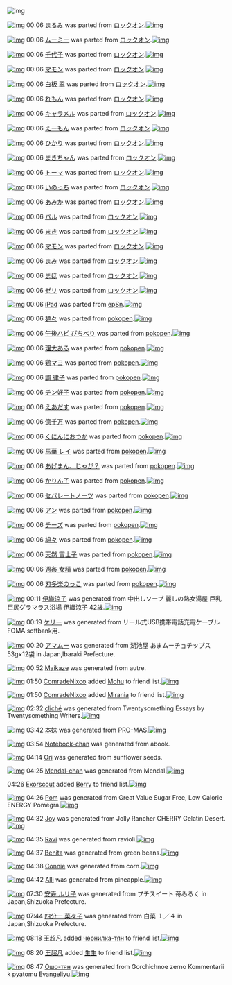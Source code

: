 ![img](http://gdrive-cdn.herokuapp.com/537b65a5bc09f0000721dda7/512px-barcode.png)

[![img](http://www.deviantsart.com/11eoe42.png)](http://www.barcodekanojo.com/kanojo/2361825/%E3%81%BE%E3%82%8B%E3%81%BF) 00:06 [まるみ](http://www.barcodekanojo.com/kanojo/2361825/%E3%81%BE%E3%82%8B%E3%81%BF) was parted from [ロックオン](http://www.barcodekanojo.com/kanojo/2361825/%E3%81%BE%E3%82%8B%E3%81%BF).[![img](http://www.deviantsart.com/2musf1g.jpeg)](http://www.barcodekanojo.com/user/241643/%E3%83%AD%E3%83%83%E3%82%AF%E3%82%AA%E3%83%B3) 

[![img](http://www.deviantsart.com/20bvrif.png)](http://www.barcodekanojo.com/kanojo/2612745/%E3%83%A0%E3%83%BC%E3%83%9F%E3%83%BC) 00:06 [ムーミー](http://www.barcodekanojo.com/kanojo/2612745/%E3%83%A0%E3%83%BC%E3%83%9F%E3%83%BC) was parted from [ロックオン](http://www.barcodekanojo.com/kanojo/2612745/%E3%83%A0%E3%83%BC%E3%83%9F%E3%83%BC).[![img](http://www.deviantsart.com/2musf1g.jpeg)](http://www.barcodekanojo.com/user/241643/%E3%83%AD%E3%83%83%E3%82%AF%E3%82%AA%E3%83%B3) 

[![img](http://www.deviantsart.com/26cumqe.png)](http://www.barcodekanojo.com/kanojo/2637072/%E5%8D%83%E4%BB%A3%E5%AD%90) 00:06 [千代子](http://www.barcodekanojo.com/kanojo/2637072/%E5%8D%83%E4%BB%A3%E5%AD%90) was parted from [ロックオン](http://www.barcodekanojo.com/kanojo/2637072/%E5%8D%83%E4%BB%A3%E5%AD%90).[![img](http://www.deviantsart.com/2musf1g.jpeg)](http://www.barcodekanojo.com/user/241643/%E3%83%AD%E3%83%83%E3%82%AF%E3%82%AA%E3%83%B3) 

[![img](http://www.deviantsart.com/1an0rq6.png)](http://www.barcodekanojo.com/kanojo/2683344/%E3%83%9E%E3%83%A2%E3%83%B3) 00:06 [マモン](http://www.barcodekanojo.com/kanojo/2683344/%E3%83%9E%E3%83%A2%E3%83%B3) was parted from [ロックオン](http://www.barcodekanojo.com/kanojo/2683344/%E3%83%9E%E3%83%A2%E3%83%B3).[![img](http://www.deviantsart.com/2musf1g.jpeg)](http://www.barcodekanojo.com/user/241643/%E3%83%AD%E3%83%83%E3%82%AF%E3%82%AA%E3%83%B3) 

[![img](http://www.deviantsart.com/1kr494d.png)](http://www.barcodekanojo.com/kanojo/789670/%E7%99%BD%E6%9D%BF%20%E7%BF%A0) 00:06 [白板 翠](http://www.barcodekanojo.com/kanojo/789670/%E7%99%BD%E6%9D%BF%20%E7%BF%A0) was parted from [ロックオン](http://www.barcodekanojo.com/kanojo/789670/%E7%99%BD%E6%9D%BF%20%E7%BF%A0).[![img](http://www.deviantsart.com/2musf1g.jpeg)](http://www.barcodekanojo.com/user/241643/%E3%83%AD%E3%83%83%E3%82%AF%E3%82%AA%E3%83%B3) 

[![img](http://www.deviantsart.com/haujg6.png)](http://www.barcodekanojo.com/kanojo/304493/%E3%82%8C%E3%82%82%E3%82%93) 00:06 [れもん](http://www.barcodekanojo.com/kanojo/304493/%E3%82%8C%E3%82%82%E3%82%93) was parted from [ロックオン](http://www.barcodekanojo.com/kanojo/304493/%E3%82%8C%E3%82%82%E3%82%93).[![img](http://www.deviantsart.com/2musf1g.jpeg)](http://www.barcodekanojo.com/user/241643/%E3%83%AD%E3%83%83%E3%82%AF%E3%82%AA%E3%83%B3) 

[![img](http://www.deviantsart.com/1uc2srg.png)](http://www.barcodekanojo.com/kanojo/827468/%E3%82%AD%E3%83%A3%E3%83%A9%E3%83%A1%E3%83%AB) 00:06 [キャラメル](http://www.barcodekanojo.com/kanojo/827468/%E3%82%AD%E3%83%A3%E3%83%A9%E3%83%A1%E3%83%AB) was parted from [ロックオン](http://www.barcodekanojo.com/kanojo/827468/%E3%82%AD%E3%83%A3%E3%83%A9%E3%83%A1%E3%83%AB).[![img](http://www.deviantsart.com/2musf1g.jpeg)](http://www.barcodekanojo.com/user/241643/%E3%83%AD%E3%83%83%E3%82%AF%E3%82%AA%E3%83%B3) 

[![img](http://www.deviantsart.com/96ud22.png)](http://www.barcodekanojo.com/kanojo/59017/%E3%81%88%E3%83%BC%E3%82%82%E3%82%93) 00:06 [えーもん](http://www.barcodekanojo.com/kanojo/59017/%E3%81%88%E3%83%BC%E3%82%82%E3%82%93) was parted from [ロックオン](http://www.barcodekanojo.com/kanojo/59017/%E3%81%88%E3%83%BC%E3%82%82%E3%82%93).[![img](http://www.deviantsart.com/2musf1g.jpeg)](http://www.barcodekanojo.com/user/241643/%E3%83%AD%E3%83%83%E3%82%AF%E3%82%AA%E3%83%B3) 

[![img](http://www.deviantsart.com/1q7egdi.png)](http://www.barcodekanojo.com/kanojo/510108/%E3%81%B2%E3%81%8B%E3%82%8A) 00:06 [ひかり](http://www.barcodekanojo.com/kanojo/510108/%E3%81%B2%E3%81%8B%E3%82%8A) was parted from [ロックオン](http://www.barcodekanojo.com/kanojo/510108/%E3%81%B2%E3%81%8B%E3%82%8A).[![img](http://www.deviantsart.com/2musf1g.jpeg)](http://www.barcodekanojo.com/user/241643/%E3%83%AD%E3%83%83%E3%82%AF%E3%82%AA%E3%83%B3) 

[![img](http://www.deviantsart.com/29i37n1.png)](http://www.barcodekanojo.com/kanojo/1606764/%E3%81%BE%E3%81%8D%E3%81%A1%E3%82%83%E3%82%93) 00:06 [まきちゃん](http://www.barcodekanojo.com/kanojo/1606764/%E3%81%BE%E3%81%8D%E3%81%A1%E3%82%83%E3%82%93) was parted from [ロックオン](http://www.barcodekanojo.com/kanojo/1606764/%E3%81%BE%E3%81%8D%E3%81%A1%E3%82%83%E3%82%93).[![img](http://www.deviantsart.com/2musf1g.jpeg)](http://www.barcodekanojo.com/user/241643/%E3%83%AD%E3%83%83%E3%82%AF%E3%82%AA%E3%83%B3) 

[![img](http://www.deviantsart.com/2t3aepj.png)](http://www.barcodekanojo.com/kanojo/1596481/%E3%83%88%E3%83%BC%E3%83%9E) 00:06 [トーマ](http://www.barcodekanojo.com/kanojo/1596481/%E3%83%88%E3%83%BC%E3%83%9E) was parted from [ロックオン](http://www.barcodekanojo.com/kanojo/1596481/%E3%83%88%E3%83%BC%E3%83%9E).[![img](http://www.deviantsart.com/2musf1g.jpeg)](http://www.barcodekanojo.com/user/241643/%E3%83%AD%E3%83%83%E3%82%AF%E3%82%AA%E3%83%B3) 

[![img](http://www.deviantsart.com/264l0ef.png)](http://www.barcodekanojo.com/kanojo/1101898/%E3%81%84%E3%81%AE%E3%81%A3%E3%81%A1) 00:06 [いのっち](http://www.barcodekanojo.com/kanojo/1101898/%E3%81%84%E3%81%AE%E3%81%A3%E3%81%A1) was parted from [ロックオン](http://www.barcodekanojo.com/kanojo/1101898/%E3%81%84%E3%81%AE%E3%81%A3%E3%81%A1).[![img](http://www.deviantsart.com/2musf1g.jpeg)](http://www.barcodekanojo.com/user/241643/%E3%83%AD%E3%83%83%E3%82%AF%E3%82%AA%E3%83%B3) 

[![img](http://www.deviantsart.com/tq1o6v.png)](http://www.barcodekanojo.com/kanojo/2683348/%E3%81%82%E3%81%BF%E3%81%8B) 00:06 [あみか](http://www.barcodekanojo.com/kanojo/2683348/%E3%81%82%E3%81%BF%E3%81%8B) was parted from [ロックオン](http://www.barcodekanojo.com/kanojo/2683348/%E3%81%82%E3%81%BF%E3%81%8B).[![img](http://www.deviantsart.com/2musf1g.jpeg)](http://www.barcodekanojo.com/user/241643/%E3%83%AD%E3%83%83%E3%82%AF%E3%82%AA%E3%83%B3) 

[![img](http://www.deviantsart.com/34orr6m.png)](http://www.barcodekanojo.com/kanojo/2664978/%E3%83%91%E3%83%AB) 00:06 [パル](http://www.barcodekanojo.com/kanojo/2664978/%E3%83%91%E3%83%AB) was parted from [ロックオン](http://www.barcodekanojo.com/kanojo/2664978/%E3%83%91%E3%83%AB).[![img](http://www.deviantsart.com/2musf1g.jpeg)](http://www.barcodekanojo.com/user/241643/%E3%83%AD%E3%83%83%E3%82%AF%E3%82%AA%E3%83%B3) 

[![img](http://www.deviantsart.com/3o7m38h.png)](http://www.barcodekanojo.com/kanojo/2868128/%E3%81%BE%E3%81%8D) 00:06 [まき](http://www.barcodekanojo.com/kanojo/2868128/%E3%81%BE%E3%81%8D) was parted from [ロックオン](http://www.barcodekanojo.com/kanojo/2868128/%E3%81%BE%E3%81%8D).[![img](http://www.deviantsart.com/2musf1g.jpeg)](http://www.barcodekanojo.com/user/241643/%E3%83%AD%E3%83%83%E3%82%AF%E3%82%AA%E3%83%B3) 

[![img](http://www.deviantsart.com/2pcmrv9.png)](http://www.barcodekanojo.com/kanojo/2366383/%E3%83%9E%E3%83%A2%E3%83%B3) 00:06 [マモン](http://www.barcodekanojo.com/kanojo/2366383/%E3%83%9E%E3%83%A2%E3%83%B3) was parted from [ロックオン](http://www.barcodekanojo.com/kanojo/2366383/%E3%83%9E%E3%83%A2%E3%83%B3).[![img](http://www.deviantsart.com/2musf1g.jpeg)](http://www.barcodekanojo.com/user/241643/%E3%83%AD%E3%83%83%E3%82%AF%E3%82%AA%E3%83%B3) 

[![img](http://www.deviantsart.com/sv46hc.png)](http://www.barcodekanojo.com/kanojo/2378977/%E3%81%BE%E3%81%BF) 00:06 [まみ](http://www.barcodekanojo.com/kanojo/2378977/%E3%81%BE%E3%81%BF) was parted from [ロックオン](http://www.barcodekanojo.com/kanojo/2378977/%E3%81%BE%E3%81%BF).[![img](http://www.deviantsart.com/2musf1g.jpeg)](http://www.barcodekanojo.com/user/241643/%E3%83%AD%E3%83%83%E3%82%AF%E3%82%AA%E3%83%B3) 

[![img](http://www.deviantsart.com/28jmsi5.png)](http://www.barcodekanojo.com/kanojo/2372309/%E3%81%BE%E3%81%BB) 00:06 [まほ](http://www.barcodekanojo.com/kanojo/2372309/%E3%81%BE%E3%81%BB) was parted from [ロックオン](http://www.barcodekanojo.com/kanojo/2372309/%E3%81%BE%E3%81%BB).[![img](http://www.deviantsart.com/2musf1g.jpeg)](http://www.barcodekanojo.com/user/241643/%E3%83%AD%E3%83%83%E3%82%AF%E3%82%AA%E3%83%B3) 

[![img](http://www.deviantsart.com/2r86pjp.png)](http://www.barcodekanojo.com/kanojo/1036394/%E3%82%BC%E3%83%AA) 00:06 [ゼリ](http://www.barcodekanojo.com/kanojo/1036394/%E3%82%BC%E3%83%AA) was parted from [ロックオン](http://www.barcodekanojo.com/kanojo/1036394/%E3%82%BC%E3%83%AA).[![img](http://www.deviantsart.com/2musf1g.jpeg)](http://www.barcodekanojo.com/user/241643/%E3%83%AD%E3%83%83%E3%82%AF%E3%82%AA%E3%83%B3) 

[![img](http://www.deviantsart.com/32kaap8.png)](http://www.barcodekanojo.com/kanojo/3174981/iPad) 00:06 [iPad](http://www.barcodekanojo.com/kanojo/3174981/iPad) was parted from [epSn](http://www.barcodekanojo.com/kanojo/3174981/iPad).[![img](http://www.deviantsart.com/8uavvb.jpeg)](http://www.barcodekanojo.com/user/20375/epSn) 

[![img](http://www.deviantsart.com/16jdb4m.png)](http://www.barcodekanojo.com/kanojo/3078404/%E9%BA%BA%E3%80%85) 00:06 [麺々](http://www.barcodekanojo.com/kanojo/3078404/%E9%BA%BA%E3%80%85) was parted from [pokopen](http://www.barcodekanojo.com/kanojo/3078404/%E9%BA%BA%E3%80%85).[![img](http://www.deviantsart.com/2q3au5c.jpeg)](http://www.barcodekanojo.com/user/226166/pokopen) 

[![img](http://www.deviantsart.com/qkda0k.png)](http://www.barcodekanojo.com/kanojo/2485546/%E5%8D%88%E5%BE%8C%E3%83%8F%E3%83%94%20%E3%81%B4%E3%81%A1%E3%81%B9%E3%82%8A) 00:06 [午後ハピ ぴちべり](http://www.barcodekanojo.com/kanojo/2485546/%E5%8D%88%E5%BE%8C%E3%83%8F%E3%83%94%20%E3%81%B4%E3%81%A1%E3%81%B9%E3%82%8A) was parted from [pokopen](http://www.barcodekanojo.com/kanojo/2485546/%E5%8D%88%E5%BE%8C%E3%83%8F%E3%83%94%20%E3%81%B4%E3%81%A1%E3%81%B9%E3%82%8A).[![img](http://www.deviantsart.com/2q3au5c.jpeg)](http://www.barcodekanojo.com/user/226166/pokopen) 

[![img](http://www.deviantsart.com/18dre9j.png)](http://www.barcodekanojo.com/kanojo/2320083/%E7%90%86%E5%A4%A7%E3%81%82%E3%82%8B) 00:06 [理大ある](http://www.barcodekanojo.com/kanojo/2320083/%E7%90%86%E5%A4%A7%E3%81%82%E3%82%8B) was parted from [pokopen](http://www.barcodekanojo.com/kanojo/2320083/%E7%90%86%E5%A4%A7%E3%81%82%E3%82%8B).[![img](http://www.deviantsart.com/2q3au5c.jpeg)](http://www.barcodekanojo.com/user/226166/pokopen) 

[![img](http://www.deviantsart.com/2bvj7lv.png)](http://www.barcodekanojo.com/kanojo/2958872/%E9%B6%8F%E3%83%9E%E3%83%A8) 00:06 [鶏マヨ](http://www.barcodekanojo.com/kanojo/2958872/%E9%B6%8F%E3%83%9E%E3%83%A8) was parted from [pokopen](http://www.barcodekanojo.com/kanojo/2958872/%E9%B6%8F%E3%83%9E%E3%83%A8).[![img](http://www.deviantsart.com/2q3au5c.jpeg)](http://www.barcodekanojo.com/user/226166/pokopen) 

[![img](http://www.deviantsart.com/2efq4im.png)](http://www.barcodekanojo.com/kanojo/2738468/%E8%AA%BF%20%E5%BE%8B%E5%AD%90) 00:06 [調 律子](http://www.barcodekanojo.com/kanojo/2738468/%E8%AA%BF%20%E5%BE%8B%E5%AD%90) was parted from [pokopen](http://www.barcodekanojo.com/kanojo/2738468/%E8%AA%BF%20%E5%BE%8B%E5%AD%90).[![img](http://www.deviantsart.com/2q3au5c.jpeg)](http://www.barcodekanojo.com/user/226166/pokopen) 

[![img](http://www.deviantsart.com/1bm7vj4.png)](http://www.barcodekanojo.com/kanojo/2736539/%E3%83%81%E3%83%B3%E5%A5%BD%E5%AD%90) 00:06 [チン好子](http://www.barcodekanojo.com/kanojo/2736539/%E3%83%81%E3%83%B3%E5%A5%BD%E5%AD%90) was parted from [pokopen](http://www.barcodekanojo.com/kanojo/2736539/%E3%83%81%E3%83%B3%E5%A5%BD%E5%AD%90).[![img](http://www.deviantsart.com/2q3au5c.jpeg)](http://www.barcodekanojo.com/user/226166/pokopen) 

[![img](http://www.deviantsart.com/34ia9a3.png)](http://www.barcodekanojo.com/kanojo/2732647/%E3%81%88%E3%81%82%E3%81%A0%E3%81%99) 00:06 [えあだす](http://www.barcodekanojo.com/kanojo/2732647/%E3%81%88%E3%81%82%E3%81%A0%E3%81%99) was parted from [pokopen](http://www.barcodekanojo.com/kanojo/2732647/%E3%81%88%E3%81%82%E3%81%A0%E3%81%99).[![img](http://www.deviantsart.com/2q3au5c.jpeg)](http://www.barcodekanojo.com/user/226166/pokopen) 

[![img](http://www.deviantsart.com/2moa4tr.png)](http://www.barcodekanojo.com/kanojo/2763381/%E5%84%84%E5%8D%83%E4%B8%87) 00:06 [億千万](http://www.barcodekanojo.com/kanojo/2763381/%E5%84%84%E5%8D%83%E4%B8%87) was parted from [pokopen](http://www.barcodekanojo.com/kanojo/2763381/%E5%84%84%E5%8D%83%E4%B8%87).[![img](http://www.deviantsart.com/2q3au5c.jpeg)](http://www.barcodekanojo.com/user/226166/pokopen) 

[![img](http://www.deviantsart.com/1s2caqr.png)](http://www.barcodekanojo.com/kanojo/2763200/%E3%81%8F%E3%81%AB%E3%82%93%E3%81%AB%E3%81%8A%E3%81%A4%E3%81%8B) 00:06 [くにんにおつか](http://www.barcodekanojo.com/kanojo/2763200/%E3%81%8F%E3%81%AB%E3%82%93%E3%81%AB%E3%81%8A%E3%81%A4%E3%81%8B) was parted from [pokopen](http://www.barcodekanojo.com/kanojo/2763200/%E3%81%8F%E3%81%AB%E3%82%93%E3%81%AB%E3%81%8A%E3%81%A4%E3%81%8B).[![img](http://www.deviantsart.com/2q3au5c.jpeg)](http://www.barcodekanojo.com/user/226166/pokopen) 

[![img](http://www.deviantsart.com/vdfl1k.png)](http://www.barcodekanojo.com/kanojo/2763353/%E9%A6%AC%E8%8F%AF%20%E3%83%AC%E3%82%A4) 00:06 [馬華 レイ](http://www.barcodekanojo.com/kanojo/2763353/%E9%A6%AC%E8%8F%AF%20%E3%83%AC%E3%82%A4) was parted from [pokopen](http://www.barcodekanojo.com/kanojo/2763353/%E9%A6%AC%E8%8F%AF%20%E3%83%AC%E3%82%A4).[![img](http://www.deviantsart.com/2q3au5c.jpeg)](http://www.barcodekanojo.com/user/226166/pokopen) 

[![img](http://www.deviantsart.com/15j4mrf.png)](http://www.barcodekanojo.com/kanojo/2727123/%E3%81%82%E3%81%92%E3%81%BE%E3%82%93%E3%80%81%E3%81%98%E3%82%83%E3%81%8C%EF%BC%9F) 00:06 [あげまん、じゃが？](http://www.barcodekanojo.com/kanojo/2727123/%E3%81%82%E3%81%92%E3%81%BE%E3%82%93%E3%80%81%E3%81%98%E3%82%83%E3%81%8C%EF%BC%9F) was parted from [pokopen](http://www.barcodekanojo.com/kanojo/2727123/%E3%81%82%E3%81%92%E3%81%BE%E3%82%93%E3%80%81%E3%81%98%E3%82%83%E3%81%8C%EF%BC%9F).[![img](http://www.deviantsart.com/2q3au5c.jpeg)](http://www.barcodekanojo.com/user/226166/pokopen) 

[![img](http://www.deviantsart.com/36ff6dp.png)](http://www.barcodekanojo.com/kanojo/2732531/%E3%81%8B%E3%82%8A%E3%82%93%E5%AD%90) 00:06 [かりん子](http://www.barcodekanojo.com/kanojo/2732531/%E3%81%8B%E3%82%8A%E3%82%93%E5%AD%90) was parted from [pokopen](http://www.barcodekanojo.com/kanojo/2732531/%E3%81%8B%E3%82%8A%E3%82%93%E5%AD%90).[![img](http://www.deviantsart.com/2q3au5c.jpeg)](http://www.barcodekanojo.com/user/226166/pokopen) 

[![img](http://www.deviantsart.com/1n9m66i.png)](http://www.barcodekanojo.com/kanojo/2480361/%E3%82%BB%E3%83%91%E3%83%AC%E3%83%BC%E3%83%88%E3%83%8E%E3%83%BC%E3%83%84) 00:06 [セパレートノーツ](http://www.barcodekanojo.com/kanojo/2480361/%E3%82%BB%E3%83%91%E3%83%AC%E3%83%BC%E3%83%88%E3%83%8E%E3%83%BC%E3%83%84) was parted from [pokopen](http://www.barcodekanojo.com/kanojo/2480361/%E3%82%BB%E3%83%91%E3%83%AC%E3%83%BC%E3%83%88%E3%83%8E%E3%83%BC%E3%83%84).[![img](http://www.deviantsart.com/2q3au5c.jpeg)](http://www.barcodekanojo.com/user/226166/pokopen) 

[![img](http://www.deviantsart.com/5ptb11.png)](http://www.barcodekanojo.com/kanojo/2315904/%E3%82%A2%E3%83%B3) 00:06 [アン](http://www.barcodekanojo.com/kanojo/2315904/%E3%82%A2%E3%83%B3) was parted from [pokopen](http://www.barcodekanojo.com/kanojo/2315904/%E3%82%A2%E3%83%B3).[![img](http://www.deviantsart.com/2q3au5c.jpeg)](http://www.barcodekanojo.com/user/226166/pokopen) 

[![img](http://www.deviantsart.com/14ktgvm.png)](http://www.barcodekanojo.com/kanojo/2248220/%E3%83%81%E3%83%BC%E3%82%BA) 00:06 [チーズ](http://www.barcodekanojo.com/kanojo/2248220/%E3%83%81%E3%83%BC%E3%82%BA) was parted from [pokopen](http://www.barcodekanojo.com/kanojo/2248220/%E3%83%81%E3%83%BC%E3%82%BA).[![img](http://www.deviantsart.com/2q3au5c.jpeg)](http://www.barcodekanojo.com/user/226166/pokopen) 

[![img](http://www.deviantsart.com/34rolm0.png)](http://www.barcodekanojo.com/kanojo/3078406/%E7%B6%BF%E3%80%85) 00:06 [綿々](http://www.barcodekanojo.com/kanojo/3078406/%E7%B6%BF%E3%80%85) was parted from [pokopen](http://www.barcodekanojo.com/kanojo/3078406/%E7%B6%BF%E3%80%85).[![img](http://www.deviantsart.com/2q3au5c.jpeg)](http://www.barcodekanojo.com/user/226166/pokopen) 

[![img](http://www.deviantsart.com/vhgtvr.png)](http://www.barcodekanojo.com/kanojo/3081325/%E5%A4%A9%E7%84%B6%20%E5%AF%8C%E5%A3%AB%E5%AD%90) 00:06 [天然 富士子](http://www.barcodekanojo.com/kanojo/3081325/%E5%A4%A9%E7%84%B6%20%E5%AF%8C%E5%A3%AB%E5%AD%90) was parted from [pokopen](http://www.barcodekanojo.com/kanojo/3081325/%E5%A4%A9%E7%84%B6%20%E5%AF%8C%E5%A3%AB%E5%AD%90).[![img](http://www.deviantsart.com/2q3au5c.jpeg)](http://www.barcodekanojo.com/user/226166/pokopen) 

[![img](http://www.deviantsart.com/3h8eidt.png)](http://www.barcodekanojo.com/kanojo/3078414/%E9%80%B1%E5%A7%A6%20%E5%A5%B3%E7%B2%BE) 00:06 [週姦 女精](http://www.barcodekanojo.com/kanojo/3078414/%E9%80%B1%E5%A7%A6%20%E5%A5%B3%E7%B2%BE) was parted from [pokopen](http://www.barcodekanojo.com/kanojo/3078414/%E9%80%B1%E5%A7%A6%20%E5%A5%B3%E7%B2%BE).[![img](http://www.deviantsart.com/2q3au5c.jpeg)](http://www.barcodekanojo.com/user/226166/pokopen) 

[![img](http://www.deviantsart.com/ivircl.png)](http://www.barcodekanojo.com/kanojo/3082249/%E5%88%83%E5%A4%9A%E6%A5%BD%E3%81%AE%E3%81%A3%E3%81%93) 00:06 [刃多楽のっこ](http://www.barcodekanojo.com/kanojo/3082249/%E5%88%83%E5%A4%9A%E6%A5%BD%E3%81%AE%E3%81%A3%E3%81%93) was parted from [pokopen](http://www.barcodekanojo.com/kanojo/3082249/%E5%88%83%E5%A4%9A%E6%A5%BD%E3%81%AE%E3%81%A3%E3%81%93).[![img](http://www.deviantsart.com/2q3au5c.jpeg)](http://www.barcodekanojo.com/user/226166/pokopen) 

[![img](http://www.deviantsart.com/2vv9g62.png)](http://www.barcodekanojo.com/kanojo/3191714/%E4%BC%8A%E7%B9%94%E6%B6%BC%E5%AD%90) 00:11 [伊織涼子](http://www.barcodekanojo.com/kanojo/3191714/%E4%BC%8A%E7%B9%94%E6%B6%BC%E5%AD%90) was generated from 中出しソープ 麗しの熟女湯屋 巨乳巨尻グラマラス浴場 伊織涼子 42歳.[![img](http://www.deviantsart.com/2kiclv7.jpeg)](http://www.barcodekanojo.com/product_images/barcode/6016284/1421334653/%E4%B8%AD%E5%87%BA%E3%81%97%E3%82%BD%E3%83%BC%E3%83%97%20%E9%BA%97%E3%81%97%E3%81%AE%E7%86%9F%E5%A5%B3%E6%B9%AF%E5%B1%8B%20%E5%B7%A8%E4%B9%B3%E5%B7%A8%E5%B0%BB%E3%82%B0%E3%83%A9%E3%83%9E%E3%83%A9%E3%82%B9%E6%B5%B4%E5%A0%B4%20%E4%BC%8A%E7%B9%94%E6%B6%BC%E5%AD%90%2042%E6%AD%B3.jpg) 

[![img](http://www.deviantsart.com/1gp916s.png)](http://www.barcodekanojo.com/kanojo/3191715/%E3%82%B1%E3%83%AA%E3%83%BC) 00:19 [ケリー](http://www.barcodekanojo.com/kanojo/3191715/%E3%82%B1%E3%83%AA%E3%83%BC) was generated from リール式USB携帯電話充電ケーブル FOMA softbank用.

[![img](http://www.deviantsart.com/3ouv31q.png)](http://www.barcodekanojo.com/kanojo/3191716/%E3%82%A2%E3%83%9E%E3%83%A0%E3%83%BC) 00:20 [アマムー](http://www.barcodekanojo.com/kanojo/3191716/%E3%82%A2%E3%83%9E%E3%83%A0%E3%83%BC) was generated from 湖池屋 あまムーチョチップス 53g×12袋 in Japan,Ibaraki Prefecture.

[![img](http://www.deviantsart.com/npvj5s.png)](http://www.barcodekanojo.com/kanojo/3191717/Maikaze) 00:52 [Maikaze](http://www.barcodekanojo.com/kanojo/3191717/Maikaze) was generated from autre.

[![img](http://www.deviantsart.com/p0jog6.jpeg)](http://www.barcodekanojo.com/user/454510/ComradeNixco) 01:50 [ComradeNixco](http://www.barcodekanojo.com/user/454510/ComradeNixco) added [Mohu](http://www.barcodekanojo.com/kanojo/2524329/Mohu) to friend list.[![img](http://www.deviantsart.com/3ij54pp.png)](http://www.barcodekanojo.com/kanojo/2524329/Mohu) 

[![img](http://www.deviantsart.com/p0jog6.jpeg)](http://www.barcodekanojo.com/user/454510/ComradeNixco) 01:50 [ComradeNixco](http://www.barcodekanojo.com/user/454510/ComradeNixco) added [Mirania](http://www.barcodekanojo.com/kanojo/2511310/Mirania) to friend list.[![img](http://www.deviantsart.com/jbhja0.png)](http://www.barcodekanojo.com/kanojo/2511310/Mirania) 

[![img](http://www.deviantsart.com/1b2ajs4.png)](http://www.barcodekanojo.com/kanojo/3191718/clich%C3%A9) 02:32 [cliché](http://www.barcodekanojo.com/kanojo/3191718/clich%C3%A9) was generated from Twentysomething Essays by Twentysomething Writers.[![img](http://www.deviantsart.com/aeo55f.jpeg)](http://www.barcodekanojo.com/product_images/barcode/6016290/1421343085/Twentysomething%20Essays%20by%20Twentysomething%20Writers.jpg) 

[![img](http://www.deviantsart.com/3nipuor.png)](http://www.barcodekanojo.com/kanojo/3191719/%E6%9C%AC%E5%A6%B9) 03:42 [本妹](http://www.barcodekanojo.com/kanojo/3191719/%E6%9C%AC%E5%A6%B9) was generated from PRO-MAS.[![img](http://www.deviantsart.com/1eff8fi.jpeg)](http://www.barcodekanojo.com/product_images/barcode/6016291/1421347290/PRO-MAS.jpg) 

[![img](http://www.deviantsart.com/rn77cu.png)](http://www.barcodekanojo.com/kanojo/3191720/Notebook-chan) 03:54 [Notebook-chan](http://www.barcodekanojo.com/kanojo/3191720/Notebook-chan) was generated from abook.

[![img](http://www.deviantsart.com/10pdvm1.png)](http://www.barcodekanojo.com/kanojo/3191721/Ori) 04:14 [Ori](http://www.barcodekanojo.com/kanojo/3191721/Ori) was generated from sunflower seeds.

[![img](http://www.deviantsart.com/i25dod.png)](http://www.barcodekanojo.com/kanojo/3191722/Mendal-chan) 04:25 [Mendal-chan](http://www.barcodekanojo.com/kanojo/3191722/Mendal-chan) was generated from Mendal.[![img](http://www.deviantsart.com/3ccm2oe.jpeg)](http://www.barcodekanojo.com/product_images/barcode/6016294/1421349858/50x50xMendal.jpg,qw=88,ah=88.pagespeed.ic.lfa3Flhky7.jpg) 

04:26 [Exorscout](http://www.barcodekanojo.com/user/442116/Exorscout) added [Berry](http://www.barcodekanojo.com/kanojo/2540670/Berry) to friend list.[![img](http://www.deviantsart.com/1ll05ea.png)](http://www.barcodekanojo.com/kanojo/2540670/Berry) 

[![img](http://www.deviantsart.com/33c98pf.png)](http://www.barcodekanojo.com/kanojo/3191723/Pom) 04:26 [Pom](http://www.barcodekanojo.com/kanojo/3191723/Pom) was generated from Great Value Sugar Free, Low Calorie ENERGY Pomegra.[![img](http://www.deviantsart.com/16ghb6v.jpeg)](http://www.barcodekanojo.com/product_images/barcode/6016296/1421350015/Great%20Value%20Sugar%20Free%2C%20Low%20Calorie%20ENERGY%20Pomegra.jpg) 

[![img](http://www.deviantsart.com/ofsen2.png)](http://www.barcodekanojo.com/kanojo/3191724/Joy) 04:32 [Joy](http://www.barcodekanojo.com/kanojo/3191724/Joy) was generated from Jolly Rancher CHERRY Gelatin Desert.[![img](http://www.deviantsart.com/f36862.jpeg)](http://www.barcodekanojo.com/product_images/barcode/6016297/1421350286/Jolly%20Rancher%20CHERRY%20Gelatin%20Desert.jpg) 

[![img](http://www.deviantsart.com/2c8d57i.png)](http://www.barcodekanojo.com/kanojo/3191725/Ravi) 04:35 [Ravi](http://www.barcodekanojo.com/kanojo/3191725/Ravi) was generated from ravioli.[![img](http://www.deviantsart.com/u1k9fi.jpeg)](http://www.barcodekanojo.com/product_images/barcode/6016298/1421350478/50x50xravioli.jpg,qw=88,ah=88.pagespeed.ic.kHU50KONpe.jpg) 

[![img](http://www.deviantsart.com/16khlmk.png)](http://www.barcodekanojo.com/kanojo/3191726/Benita) 04:37 [Benita](http://www.barcodekanojo.com/kanojo/3191726/Benita) was generated from green beans.[![img](http://www.deviantsart.com/2gknrmk.jpeg)](http://www.barcodekanojo.com/product_images/barcode/6016299/1421350608/green%20beans.jpg) 

[![img](http://www.deviantsart.com/m559u7.png)](http://www.barcodekanojo.com/kanojo/3191727/Connie) 04:38 [Connie](http://www.barcodekanojo.com/kanojo/3191727/Connie) was generated from corn.[![img](http://www.deviantsart.com/uc3nb.jpeg)](http://www.barcodekanojo.com/product_images/barcode/6016300/1421350692/corn.jpg) 

[![img](http://www.deviantsart.com/jc2nvu.png)](http://www.barcodekanojo.com/kanojo/3191728/Alli) 04:42 [Alli](http://www.barcodekanojo.com/kanojo/3191728/Alli) was generated from pineapple.[![img](http://www.deviantsart.com/1u8j3hg.jpeg)](http://www.barcodekanojo.com/product_images/barcode/6016301/1421350871/50x50xpineapple.jpg,qw=88,ah=88.pagespeed.ic.akaTkV7SJg.jpg) 

[![img](http://www.deviantsart.com/2optq0b.png)](http://www.barcodekanojo.com/kanojo/3191729/%E5%AE%89%E5%AF%BF%20%E3%83%AB%E3%83%AA%E5%AD%90) 07:30 [安寿 ルリ子](http://www.barcodekanojo.com/kanojo/3191729/%E5%AE%89%E5%AF%BF%20%E3%83%AB%E3%83%AA%E5%AD%90) was generated from プチスイート 苺みるく in Japan,Shizuoka Prefecture.

[![img](http://www.deviantsart.com/2lhoih5.png)](http://www.barcodekanojo.com/kanojo/3191730/%E5%9B%9B%E5%88%86%E4%B8%80%20%E8%8F%9C%E3%80%85%E5%AD%90) 07:44 [四分一 菜々子](http://www.barcodekanojo.com/kanojo/3191730/%E5%9B%9B%E5%88%86%E4%B8%80%20%E8%8F%9C%E3%80%85%E5%AD%90) was generated from 白菜 １／４ in Japan,Shizuoka Prefecture.

[![img](http://www.deviantsart.com/1opmtjs.jpeg)](http://www.barcodekanojo.com/user/499721/%E7%8E%8B%E8%B6%85%E5%87%A1) 08:18 [王超凡](http://www.barcodekanojo.com/user/499721/%E7%8E%8B%E8%B6%85%E5%87%A1) added [чернилка-тян](http://www.barcodekanojo.com/kanojo/2731189/%D1%87%D0%B5%D1%80%D0%BD%D0%B8%D0%BB%D0%BA%D0%B0-%D1%82%D1%8F%D0%BD) to friend list.[![img](http://www.deviantsart.com/1vrh8lp.png)](http://www.barcodekanojo.com/kanojo/2731189/%D1%87%D0%B5%D1%80%D0%BD%D0%B8%D0%BB%D0%BA%D0%B0-%D1%82%D1%8F%D0%BD) 

[![img](http://www.deviantsart.com/1opmtjs.jpeg)](http://www.barcodekanojo.com/user/499721/%E7%8E%8B%E8%B6%85%E5%87%A1) 08:20 [王超凡](http://www.barcodekanojo.com/user/499721/%E7%8E%8B%E8%B6%85%E5%87%A1) added [生生](http://www.barcodekanojo.com/kanojo/1668859/%E7%94%9F%E7%94%9F) to friend list.[![img](http://www.deviantsart.com/3ed9vmq.png)](http://www.barcodekanojo.com/kanojo/1668859/%E7%94%9F%E7%94%9F) 

[![img](http://www.deviantsart.com/2aiu86j.png)](http://www.barcodekanojo.com/kanojo/3191731/%D0%9E%D1%88%D0%BE-%D1%82%D1%8F%D0%BD) 08:47 [Ошо-тян](http://www.barcodekanojo.com/kanojo/3191731/%D0%9E%D1%88%D0%BE-%D1%82%D1%8F%D0%BD) was generated from Gorchichnoe zerno Kommentarii k pyatomu Evangeliyu.[![img](http://www.deviantsart.com/3uqg3ea.jpeg)](http://www.barcodekanojo.com/product_images/barcode/6016306/1421365564/50x50xGorchichnoe,P20zerno,P20Kommentarii,P20k,P20pyatomu,P20Evangeliyu.jpg,qw=88,ah=88.pagespeed.ic.k8XctH5bOP.jpg) 

